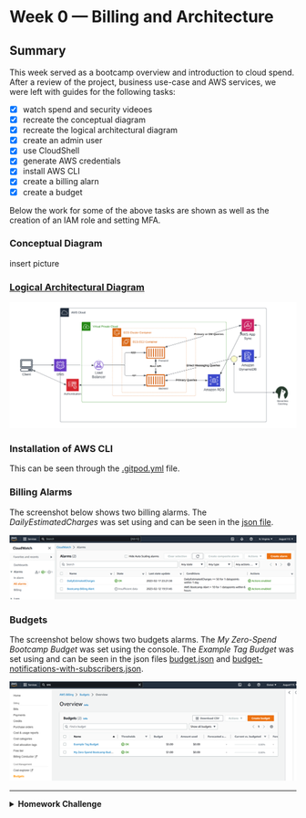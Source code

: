 # Week 0 — Billing and Architecture

## Summary
This week served as a bootcamp overview and introduction to cloud spend. After a review of the project, business use-case and AWS services, we were left with guides for the following tasks: 
- [x] watch spend and security videoes
- [x] recreate the conceptual diagram
- [x] recreate the logical architectural diagram
- [x] create an admin user
- [x] use CloudShell
- [x] generate AWS credentials
- [x] install AWS CLI
- [x] create a billing alarn
- [x] create a budget

Below the work for some of the above tasks are shown as well as the creation of an IAM role and setting MFA.

### Conceptual Diagram
insert picture

### [Logical Architectural Diagram](https://lucid.app/lucidchart/b2da19de-4219-479b-b164-423dee699c3b/edit?viewport_loc=-318%2C-278%2C2560%2C1130%2C0_0&invitationId=inv_6fb4c238-057a-44ed-8fc1-15d39b8bd421)
![Logical Diagram Screenshot](assets/Logical-Aws-Cruddur.png)

### Installation of AWS CLI
This can be seen through the [.gitpod.yml](https://github.com/August115/aws-bootcamp-cruddur-2023/blob/main/.gitpod.yml) file.

### Billing Alarms
The screenshot below shows two billing alarms. The *DailyEstimatedCharges* was set using and can be seen in the [json file](https://github.com/August115/aws-bootcamp-cruddur-2023/blob/main/aws/json/alarm-config.json).

![Alarms Screenshot](assets/alarmsaws.png)

### Budgets
The screenshot below shows two budgets alarms. The *My Zero-Spend Bootcamp Budget* was set using the console. The *Example Tag Budget* was set using and can be seen in the json files [budget.json](https://github.com/August115/aws-bootcamp-cruddur-2023/blob/main/aws/json/budget.json) and [budget-notifications-with-subscribers.json](https://github.com/August115/aws-bootcamp-cruddur-2023/blob/main/aws/json/budget-notifications-with-subscribers.json).

![Budgets Screenshot](assets/budgesaws.png)

---

<details>
  
  <strong> <summary>Homework Challenge</summary> </strong>
  
  ### IAM Role and MFA
  In addition to the above I set an IAM role with
 
</details>
